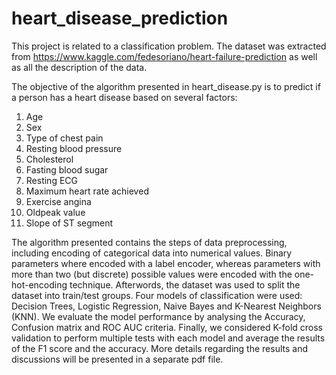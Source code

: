 # heart_disease_prediction
This project is related to a classification problem. The dataset was extracted from https://www.kaggle.com/fedesoriano/heart-failure-prediction as well as all the description of the data.

The objective of the algorithm presented in heart_disease.py is to predict if a person has a heart disease based on several factors:

1. Age
2. Sex
3. Type of chest pain
4. Resting blood pressure
5. Cholesterol
6. Fasting blood sugar
7. Resting ECG
8. Maximum heart rate achieved
9. Exercise angina
10. Oldpeak value
11. Slope of ST segment

The algorithm presented contains the steps of data preprocessing, including encoding of categorical data into numerical values. Binary parameters where encoded with a label encoder, whereas parameters with more than two (but discrete) possible values were encoded with the one-hot-encoding technique. Afterwords, the dataset was used to split the dataset into train/test groups. Four models of classification were used: Decision Trees, Logistic Regression, Naive Bayes and K-Nearest Neighbors (KNN). We evaluate the model performance by analysing the Accuracy, Confusion matrix and ROC AUC criteria. Finally, we considered K-fold cross validation to perform multiple tests with each model and average the results of the F1 score and the accuracy. More details regarding the results and discussions will be presented in a separate pdf file.
